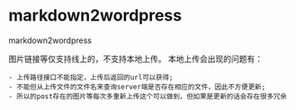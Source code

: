 # markdown2wordpress
markdown2wordpress

图片链接等仅支持线上的，不支持本地上传。
本地上传会出现的问题有：
    
    - 上传路径接口不能指定，上传后返回的url可以获得;
    - 不能但从上传文件的文件名来查询server端是否存在相应的文件，因此不方便更新;
    - 所以的post存在的图片等每次多重新上传这个可以做到，但如果是更新的话会存在很多冗余
